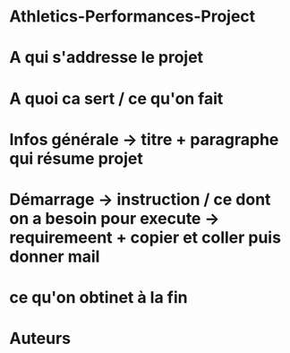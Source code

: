 # Athletics-Performances-Project

# A qui s'addresse le projet

# A quoi ca sert / ce qu'on fait 

# Infos générale -> titre + paragraphe qui résume projet

# Démarrage -> instruction / ce dont on a besoin pour execute -> requiremeent + copier et coller puis donner mail 

# ce qu'on obtinet à la fin

# Auteurs 
